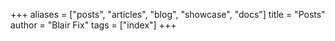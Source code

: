 +++
aliases = ["posts", "articles", "blog", "showcase", "docs"]
title = "Posts"
author = "Blair Fix"
tags = ["index"]
+++

